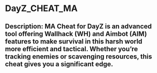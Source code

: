 # DayZ_CHEAT_MA
## Description: MA Cheat for DayZ is an advanced tool offering Wallhack (WH) and Aimbot (AIM) features to make survival in this harsh world more efficient and tactical. Whether you’re tracking enemies or scavenging resources, this cheat gives you a significant edge.
